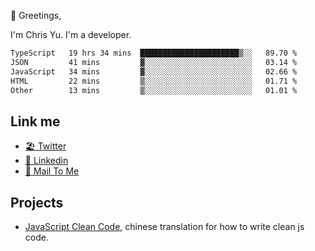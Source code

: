 👋 Greetings, 

I'm Chris Yu. I'm a developer. 


<!--START_SECTION:waka-->

```txt
TypeScript   19 hrs 34 mins  ██████████████████████▒░░   89.70 %
JSON         41 mins         ▓░░░░░░░░░░░░░░░░░░░░░░░░   03.14 %
JavaScript   34 mins         ▓░░░░░░░░░░░░░░░░░░░░░░░░   02.66 %
HTML         22 mins         ▒░░░░░░░░░░░░░░░░░░░░░░░░   01.71 %
Other        13 mins         ▒░░░░░░░░░░░░░░░░░░░░░░░░   01.01 %
```

<!--END_SECTION:waka-->

## Link me

- [🏖️ Twitter](https://twitter.com/yuetong3yu)
- [🧳 Linkedin](https://www.linkedin.com/in/yuetong3yu)
- [📧 Mail To Me](mailto:yuetong3yu@gmail.com)


## Projects 

- [JavaScript Clean Code](https://js-clean-code-cn.vercel.app/), chinese translation for how to write clean js code.
